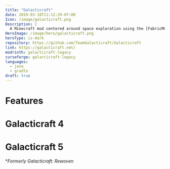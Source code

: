 ```yaml
---
title: "Galacticraft"
date: 2019-03-18T11:12:29-07:00
Icon: /image/galacticraft.png
Description: |
  A Minecraft mod centered around space exploration using the [FabricMC](https://fabricmc.net/) modding framework.
HeroImage: /image/hero/galacticraft.png
heroType: is-dark
repository: https://github.com/TeamGalacticraft/Galacticraft
link: https://galacticraft.net/
modrinth: galacticraft-legacy
curseforge: galacticraft-legacy
languages:
  - java
  - gradle
draft: true
---
```


# Features


# Galacticraft 4


# Galacticraft 5
**Formerly Galacticraft: Rewoven*

